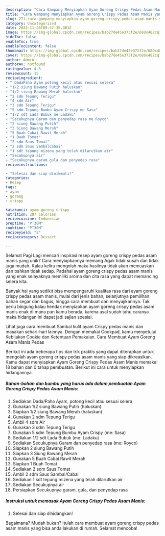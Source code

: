 ```yaml
---
description: "Cara Gampang Menyiapkan Ayam Goreng Crispy Pedas Asam Manis yang Lezat, Mantap"
title: "Cara Gampang Menyiapkan Ayam Goreng Crispy Pedas Asam Manis yang Lezat, Mantap"
slug: 271-cara-gampang-menyiapkan-ayam-goreng-crispy-pedas-asam-manis-yang-lezat-mantap
category: Uncategorized
date: 2022-11-26T09:37:35.381Z
image: https://img-global.cpcdn.com/recipes/bab27de45e373f2e/680x482cq70/ayam-goreng-crispy-pedas-asam-manis-foto-resep-utama.jpg
hideToc: false
enableToc: true
enableTocContent: false
thumbnail: https://img-global.cpcdn.com/recipes/bab27de45e373f2e/680x482cq70/ayam-goreng-crispy-pedas-asam-manis-foto-resep-utama.jpg
cover: https://img-global.cpcdn.com/recipes/bab27de45e373f2e/680x482cq70/ayam-goreng-crispy-pedas-asam-manis-foto-resep-utama.jpg
author: Admin
authorAv: notfound
ratingvalue: 4.3
reviewcount: 15
recipeingredient:
- " DadaPaha Ayam potong kecil atau sesuai selera"
- "1/2 siung Bawang Putih haluskan"
- "1/2 siung Bawang Merah haluskan"
- "2 sdm Tepung Terigu"
- "4 sdm Air"
- "3 sdm Tepung Terigu"
- "5 sdm Tepung Bumbu Ayam Crispy me Sasa"
- "1/2 sdt Lada Bubuk me Ladaku"
- "Secukupnya Garam dan penyedap rasa me Royco"
- "2 siung Bawang Putih"
- "3 Siung Bawang Merah"
- "5 Buah Cabai Rawit Merah"
- "1 Buah Tomat"
- "2 sdm Saus Tomat"
- "2 sdm Saus SambalCabai"
- "1 sdt tepung mizena yang telah dilarutkan air"
- "Secukupnya air"
- "Secukupnya garam gula dan penyedap rasa"
recipeinstructions:

- "Selesai dan siap dinikmati!"
categories:
- Resep
tags:
- ayam
- goreng
- crispy

katakunci: ayam goreng crispy 
nutrition: 287 calories
recipecuisine: Indonesian
preptime: "PT30M"
cooktime: "PT30M"
recipeyield: "2"
recipecategory: Dessert

---
```



Selamat Pagi Lagi mencari inspirasi resep ayam goreng crispy pedas asam manis yang unik? Cara menyiapkannya memang Agak tidak susah dan tidak juga mudah. Kalau keliru mengolah maka hasilnya tidak akan memuaskan dan bahkan tidak sedap. Padahal ayam goreng crispy pedas asam manis yang enak selayaknya memiliki aroma dan cita rasa yang dapat memancing selera kita.


Banyak hal yang sedikit bisa mempengaruhi kualitas rasa dari ayam goreng crispy pedas asam manis, mulai dari jenis bahan, selanjutnya pemilihan bahan segar dan bagus, hingga cara membuat dan menyajikannya. Tak perlu bingung kalau hendak menyiapkan ayam goreng crispy pedas asam manis enak di mana pun kamu berada, karena asal sudah tahu caranya maka hidangan ini dapat jadi sajian spesial.

Lihat juga cara membuat Sambal kulit ayam Crispy pedas manis dan masakan sehari-hari lainnya. Dengan memakai Cookpad, kamu menyetujui Kebijakan Cookie dan Ketentuan Pemakaian. Cara Membuat Ayam Goreng Asam Manis Pedas


Berikut ini ada beberapa tips dan trik praktis yang dapat diterapkan untuk mengolah ayam goreng crispy pedas asam manis yang siap dikreasikan. Kamu dapat menyiapkan Ayam Goreng Crispy Pedas Asam Manis memakai 18 bahan dan 0 tahap pembuatan. Berikut ini cara untuk menyiapkan hidangannya.

<!--inarticleads1-->

##### Bahan-bahan dan bumbu yang harus ada dalam pembuatan Ayam Goreng Crispy Pedas Asam Manis:

1. Sediakan  Dada/Paha Ayam, potong kecil atau sesuai selera
1. Gunakan 1/2 siung Bawang Putih (haluskan)
1. Siapkan 1/2 siung Bawang Merah (haluskan)
1. Gunakan 2 sdm Tepung Terigu
1. Ambil 4 sdm Air
1. Gunakan 3 sdm Tepung Terigu
1. Gunakan 5 sdm Tepung Bumbu Ayam Crispy (me: Sasa)
1. Sediakan 1/2 sdt Lada Bubuk (me: Ladaku)
1. Sediakan Secukupnya Garam dan penyedap rasa (me: Royco)
1. Siapkan 2 siung Bawang Putih
1. Siapkan 3 Siung Bawang Merah
1. Gunakan 5 Buah Cabai Rawit Merah
1. Siapkan 1 Buah Tomat
1. Sediakan 2 sdm Saus Tomat
1. Ambil 2 sdm Saus Sambal/Cabai
1. Sediakan 1 sdt tepung mizena yang telah dilarutkan air
1. Sediakan Secukupnya air
1. Persiapkan Secukupnya garam, gula, dan penyedap rasa




<!--inarticleads2-->

##### Instruksi untuk memasak Ayam Goreng Crispy Pedas Asam Manis:


1. Selesai dan siap dihidangkan!



Bagaimana? Mudah bukan? Itulah cara membuat ayam goreng crispy pedas asam manis yang bisa anda lakukan di rumah. Selamat mencoba!

